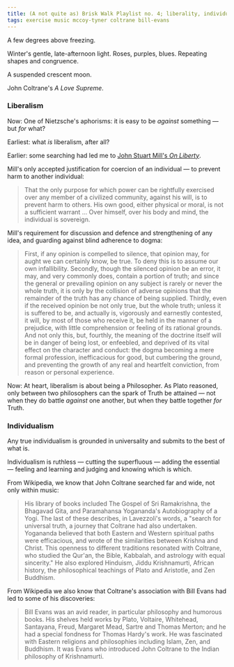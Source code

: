 ```yaml
---
title: (A not quite as) Brisk Walk Playlist no. 4; liberality, individuality, a love supreme
tags: exercise music mccoy-tyner coltrane bill-evans
---
```


A few degrees above freezing.

Winter's gentle, late-afternoon light. Roses, purples, blues. Repeating shapes and congruence.

A suspended crescent moon.

John Coltrane's _A Love Supreme_.

### Liberalism

Now: One of Nietzsche's aphorisms: it is easy to be _against_ something — but _for_ what?

Earliest: what _is_ liberalism, after all?

Earlier: some searching had led me to [John Stuart Mill's _On Liberty_](https://en.wikipedia.org/wiki/On_Liberty).

Mill's only accepted justification for coercion of an individual — to prevent harm to another individual:

> That the only purpose for which power can be rightfully exercised over any member of a civilized community, against his will, is to prevent harm to others. His own good, either physical or moral, is not a sufficient warrant ... Over himself, over his body and mind, the individual is sovereign.

Mill's requirement for discussion and defence and strengthening of any idea, and guarding against blind adherence to dogma:

> First, if any opinion is compelled to silence, that opinion may, for aught we can certainly know, be true. To deny this is to assume our own infallibility. Secondly, though the silenced opinion be an error, it may, and very commonly does, contain a portion of truth; and since the general or prevailing opinion on any subject is rarely or never the whole truth, it is only by the collision of adverse opinions that the remainder of the truth has any chance of being supplied. Thirdly, even if the received opinion be not only true, but the whole truth; unless it is suffered to be, and actually is, vigorously and earnestly contested, it will, by most of those who receive it, be held in the manner of a prejudice, with little comprehension or feeling of its rational grounds. And not only this, but, fourthly, the meaning of the doctrine itself will be in danger of being lost, or enfeebled, and deprived of its vital effect on the character and conduct: the dogma becoming a mere formal profession, inefficacious for good, but cumbering the ground, and preventing the growth of any real and heartfelt conviction, from reason or personal experience.

Now: At heart, liberalism is about being a Philosopher. As Plato reasoned, only between two philosophers can the spark of Truth be attained — not when they do battle _against_ one another, but when they battle together _for_ Truth.

### Individualism

Any true individualism is grounded in universality and submits to the best of what is.

Individualism is ruthless — cutting the superfluous — adding the essential — feeling and learning and judging and knowing which is which.

From Wikipedia, we know that John Coltrane searched far and wide, not only within music:

> His library of books included The Gospel of Sri Ramakrishna, the Bhagavad Gita, and Paramahansa Yogananda's Autobiography of a Yogi. The last of these describes, in Lavezzoli's words, a "search for universal truth, a journey that Coltrane had also undertaken. Yogananda believed that both Eastern and Western spiritual paths were efficacious, and wrote of the similarities between Krishna and Christ. This openness to different traditions resonated with Coltrane, who studied the Qur'an, the Bible, Kabbalah, and astrology with equal sincerity." He also explored Hinduism, Jiddu Krishnamurti, African history, the philosophical teachings of Plato and Aristotle, and Zen Buddhism.

From Wikipedia we also know that Coltrane's association with Bill Evans had led to some of his discoveries:

> Bill Evans was an avid reader, in particular philosophy and humorous books. His shelves held works by Plato, Voltaire, Whitehead, Santayana, Freud, Margaret Mead, Sartre and Thomas Merton; and he had a special fondness for Thomas Hardy's work. He was fascinated with Eastern religions and philosophies including Islam, Zen, and Buddhism. It was Evans who introduced John Coltrane to the Indian philosophy of Krishnamurti.

